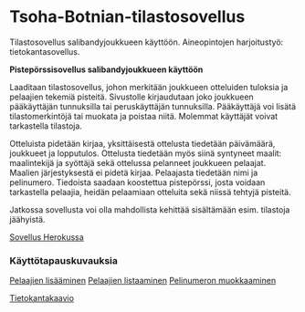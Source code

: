 # Tsoha-Botnian-tilastosovellus
Tilastosovellus salibandyjoukkueen käyttöön. Aineopintojen harjoitustyö: tietokantasovellus.

**Pistepörssisovellus salibandyjoukkueen käyttöön**

Laaditaan tilastosovellus, johon merkitään joukkueen otteluiden tuloksia ja pelaajien tekemiä pisteitä. Sivustolle kirjaudutaan joko joukkueen pääkäyttäjän tunnuksilla tai peruskäyttäjän tunnuksilla. Pääkäyttäjä voi lisätä tilastomerkintöjä tai muokata ja poistaa niitä. Molemmat käyttäjät voivat tarkastella tilastoja.

Otteluista pidetään kirjaa, yksittäisestä ottelusta tiedetään päivämäärä, joukkueet ja lopputulos. Ottelusta tiedetään myös siinä syntyneet maalit: maalintekijä ja syöttäjä sekä ottelussa pelanneet joukkueen pelaajat. Maalien järjestyksestä ei pidetä kirjaa. Pelaajasta tiedetään nimi ja pelinumero. Tiedoista saadaan koostettua pistepörssi, josta voidaan tarkastella pelaajia, heidän pelaamiaan otteluita sekä niissä tehtyjä pisteitä.

Jatkossa sovellusta voi olla mahdollista kehittää sisältämään esim. tilastoja jäähyistä.

[Sovellus Herokussa](https://tsoha-botnian-tilastosovellus.herokuapp.com/)

### Käyttötapauskuvauksia

[Pelaajien lisääminen](https://github.com/Deemusc/Tsoha-Botnian-tilastosovellus/blob/master/documentation/pelaajien_lisaaminen.md)
[Pelaajien listaaminen](https://github.com/Deemusc/Tsoha-Botnian-tilastosovellus/blob/master/documentation/pelaajien_listaaminen.md)
[Pelinumeron muokkaaminen](https://github.com/Deemusc/Tsoha-Botnian-tilastosovellus/blob/master/documentation/pelinumeron_muokkaaminen.md)

[Tietokantakaavio](https://github.com/Deemusc/Tsoha-Botnian-tilastosovellus/blob/master/documentation/tietokantakaavio.png)
